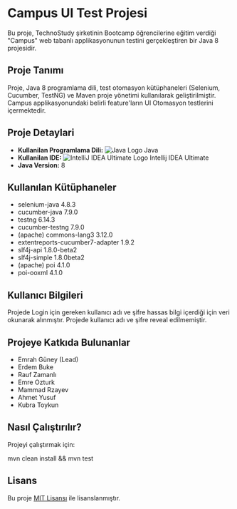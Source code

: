 # Campus UI Test Projesi

Bu proje, TechnoStudy şirketinin Bootcamp öğrencilerine eğitim verdiği "Campus" web tabanlı applikasyonunun testini gerçekleştiren bir Java 8 projesidir.

## Proje Tanımı

Proje, Java 8 programlama dili, test otomasyon kütüphaneleri (Selenium, Cucumber, TestNG) ve Maven proje yönetimi kullanılarak geliştirilmiştir. Campus applikasyonundaki belirli feature'ların UI Otomasyon testlerini içermektedir.

## Proje Detaylari

- **Kullanilan Programlama Dili:** ![Java Logo](https://img.icons8.com/color/20/000000/java-coffee-cup-logo.png) Java
- **Kullanilan IDE:** ![IntelliJ IDEA Ultimate Logo](https://img.icons8.com/color/20/000000/intellij-idea.png) Intellij IDEA Ultimate
- **Java Version:** 8

## Kullanılan Kütüphaneler

- selenium-java 4.8.3 
- cucumber-java 7.9.0
- testng 6.14.3
- cucumber-testng 7.9.0
- (apache) commons-lang3 3.12.0
- extentreports-cucumber7-adapter 1.9.2
- slf4j-api 1.8.0-beta2
- slf4j-simple 1.8.0beta2
- (apache) poi 4.1.0
- poi-ooxml 4.1.0

## Kullanıcı Bilgileri

Projede Login için gereken kullanıcı adı ve şifre hassas bilgi içerdiği için veri okunarak alınmıştır. Projede kullanıcı adı ve şifre reveal edilmemiştir.

## Projeye Katkıda Bulunanlar

- Emrah Güney (Lead)
- Erdem Buke
- Rauf Zamanlı
- Emre Ozturk
- Mammad Rzayev
- Ahmet Yusuf
- Kubra Toykun

## Nasıl Çalıştırılır?

Projeyi çalıştırmak için:

mvn clean install && mvn test

## Lisans

Bu proje [MIT Lisansı](LICENSE) ile lisanslanmıştır.


  
  


  
